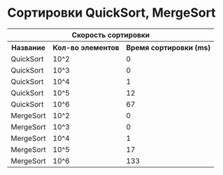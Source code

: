 # Сортировки QuickSort, MergeSort

<table>
<tr>
<th colspan="3">Скорость сортировки</th>
</tr>
<tr>
    <th>Название</th><th>Кол-во элементов</th><th>Время сортировки (ms)</th>
</tr>
<tr>
    <td>QuickSort</td><td>10^2</td><td>0</td>
</tr>
<tr>
    <td>QuickSort</td><td>10^3</td><td>0</td>
</tr>
<tr>
    <td>QuickSort</td><td>10^4</td><td>1</td>
</tr>
<tr>
    <td>QuickSort</td><td>10^5</td><td>12</td>
</tr>
<tr>
    <td>QuickSort</td><td>10^6</td><td>67</td>
</tr>
<tr>
    <td>MergeSort</td><td>10^2</td><td>0</td>
</tr>
<tr>
    <td>MergeSort</td><td>10^3</td><td>0</td>
</tr>
<tr>
    <td>MergeSort</td><td>10^4</td><td>1</td>
</tr>
<tr>
    <td>MergeSort</td><td>10^5</td><td>17</td>
</tr>
<tr>
    <td>MergeSort</td><td>10^6</td><td>133</td>
</tr>
</table>